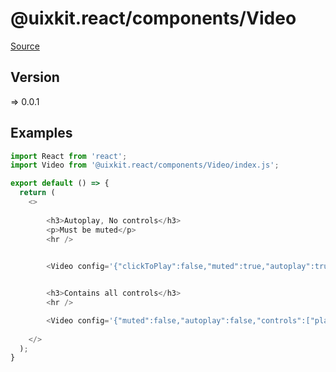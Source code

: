# @uixkit.react/components/Video

[Source](https://github.com/xizon/uix-kit-react/tree/master/src/client/components/Video)

## Version

=> 0.0.1


## Examples

```js
import React from 'react';
import Video from '@uixkit.react/components/Video/index.js';

export default () => {
  return (
    <>
	  
		<h3>Autoplay, No controls</h3>
		<p>Must be muted</p>
		<hr />

	  
		<Video config='{"clickToPlay":false,"muted":true,"autoplay":true,"controls":[""],"loop":{"active":true},"fullscreen":{"enabled": false}}' data-poster="/assets/videos/480x270/demo.jpg" src="/assets/videos/480x270/demo.mp4" />


		<h3>Contains all controls</h3>
		<hr />

		<Video config='{"muted":false,"autoplay":false,"controls":["play-large", "play", "progress", "current-time", "mute", "volume", "captions", "settings", "pip", "airplay", "fullscreen"],"loop":{"active":false}}' src="/assets/videos/1440x1050/demo.mp4" />
	  
    </>
  );
}

```